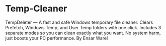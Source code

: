 # Temp-Cleaner
TempDeleter — A fast and safe Windows temporary file cleaner. Clears Prefetch, Windows Temp, and User Temp folders with one click. Includes 3 separate modes so you can clean exactly what you want. No system harm, just boosts your PC performance. By Ensar Ware!

